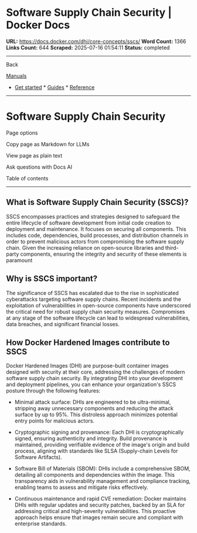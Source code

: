 # Software Supply Chain Security | Docker Docs

**URL:** https://docs.docker.com/dhi/core-concepts/sscs/
**Word Count:** 1366
**Links Count:** 644
**Scraped:** 2025-07-16 01:54:11
**Status:** completed

---

Back

[Manuals](https://docs.docker.com/manuals/)

  * [Get started](https://docs.docker.com/get-started/)   * [Guides](https://docs.docker.com/guides/)   * [Reference](https://docs.docker.com/reference/)

* * *

# Software Supply Chain Security

Page options

Copy page as Markdown for LLMs

View page as plain text

Ask questions with Docs AI

Table of contents

* * *

## What is Software Supply Chain Security \(SSCS\)?

SSCS encompasses practices and strategies designed to safeguard the entire lifecycle of software development from initial code creation to deployment and maintenance. It focuses on securing all components. This includes code, dependencies, build processes, and distribution channels in order to prevent malicious actors from compromising the software supply chain. Given the increasing reliance on open-source libraries and third-party components, ensuring the integrity and security of these elements is paramount

## Why is SSCS important?

The significance of SSCS has escalated due to the rise in sophisticated cyberattacks targeting software supply chains. Recent incidents and the exploitation of vulnerabilities in open-source components have underscored the critical need for robust supply chain security measures. Compromises at any stage of the software lifecycle can lead to widespread vulnerabilities, data breaches, and significant financial losses.

## How Docker Hardened Images contribute to SSCS

Docker Hardened Images \(DHI\) are purpose-built container images designed with security at their core, addressing the challenges of modern software supply chain security. By integrating DHI into your development and deployment pipelines, you can enhance your organization's SSCS posture through the following features:

  * Minimal attack surface: DHIs are engineered to be ultra-minimal, stripping away unnecessary components and reducing the attack surface by up to 95%. This distroless approach minimizes potential entry points for malicious actors.

  * Cryptographic signing and provenance: Each DHI is cryptographically signed, ensuring authenticity and integrity. Build provenance is maintained, providing verifiable evidence of the image's origin and build process, aligning with standards like SLSA \(Supply-chain Levels for Software Artifacts\).

  * Software Bill of Materials \(SBOM\): DHIs include a comprehensive SBOM, detailing all components and dependencies within the image. This transparency aids in vulnerability management and compliance tracking, enabling teams to assess and mitigate risks effectively.

  * Continuous maintenance and rapid CVE remediation: Docker maintains DHIs with regular updates and security patches, backed by an SLA for addressing critical and high-severity vulnerabilities. This proactive approach helps ensure that images remain secure and compliant with enterprise standards.